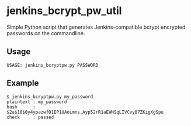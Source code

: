 # jenkins_bcrypt_pw_util

Simple Python script that generates Jenkins-compatible bcrypt encrypted passwords on the commandline.

## Usage

```
USAGE: jenkins_bcryptpw.py PASSWORD
```

## Example

```
$ jenkins_bcryptpw.py my_password
plaintext : my_password
hash      : $2a$10$0y4ypazwfO1EP1UAoimns.Ayp52rR1aEWHSqLIVCvy07ZKigXgSpu
check     : passed
```
